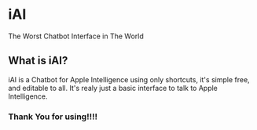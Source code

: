 # iAI
The Worst Chatbot Interface in The World

## What is iAI?
iAI is a Chatbot for Apple Intelligence using only shortcuts, it's simple free, and editable to all. It's realy just a basic interface to talk to Apple Intelligence.

### Thank You for using!!!!
